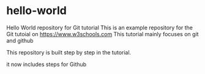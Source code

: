 # hello-world
Hello World repository for Git tutorial
This is an example repository for the Git tutoial on https://www.w3schools.com
This tutorial mainly focuses on git and github

This repository is built step by step in the tutorial.

it now includes steps for Github

